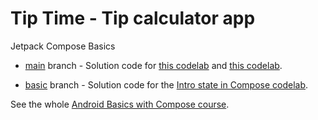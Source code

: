 # Tip Time - Tip calculator app

Jetpack Compose Basics

- [main](https://github.com/adrian-niculescu/ComposeBasicsTipTime/tree/main) branch - Solution code for [this codelab](https://developer.android.com/codelabs/basic-android-kotlin-compose-calculate-tip) and [this codelab](https://developer.android.com/codelabs/basic-android-kotlin-compose-write-automated-tests).

- [basic](https://github.com/adrian-niculescu/ComposeBasicsTipTime/tree/basic) branch - Solution code for the [Intro state in Compose codelab](https://developer.android.com/codelabs/basic-android-kotlin-compose-using-state).

See the whole [Android Basics with Compose course](https://developer.android.com/courses/android-basics-compose/course).
